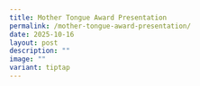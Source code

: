 ```yaml
---
title: Mother Tongue Award Presentation
permalink: /mother-tongue-award-presentation/
date: 2025-10-16
layout: post
description: ""
image: ""
variant: tiptap
---
```

